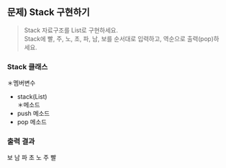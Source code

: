 ## 문제) Stack 구현하기  
> Stack 자료구조를 List로 구현하세요.  
> Stack에 빨, 주, 노, 초, 파, 남, 보를 순서대로 입력하고, 역순으로 출력(pop)하세요.  
  
### Stack 클래스  
＊멤버변수  
- stack(List<String>)  
＊메소드  
- push 메소드  
- pop 메소드  
  
### 출력 결과
보
남
파
초
노
주
빨
